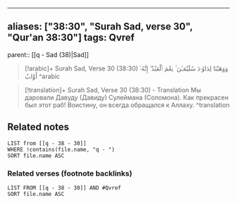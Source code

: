 
---
aliases: ["38:30", "Surah Sad, verse 30", "Qur'an 38:30"]
tags: Qvref
---

parent:: [[q - Sad (38)|Sad]]

> [!arabic]+ Surah Sad, Verse 30 (38:30)
> <span class="quran-arabic">وَوَهَبْنَا لِدَاوُۥدَ سُلَيْمَـٰنَ ۚ نِعْمَ ٱلْعَبْدُ ۖ إِنَّهُۥٓ أَوَّابٌ</span>
^arabic

> [!translation]+ Surah Sad, Verse 30 (38:30) - Translation
> Мы даровали Давуду (Давиду) Сулеймана (Соломона). Как прекрасен был этот раб! Воистину, он всегда обращался к Аллаху.
^translation



## Related notes
```dataview
LIST from [[q - 38 - 30]]
WHERE !contains(file.name, "q - ")
SORT file.name ASC
```

### Related verses (footnote backlinks)
```dataview
LIST FROM [[q - 38 - 30]] AND #Qvref
SORT file.name ASC
```

